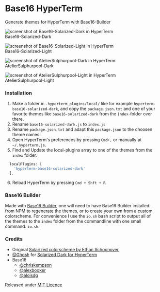 # Base16 HyperTerm

Generate themes for HyperTerm with Base16-Builder

![screenshot of Base16-Solarized-Dark in HyperTerm](http://atelierbram.github.io/syntax-highlighting/assets/img/hyperterm-base16-solarized-dark-screenshot.png)
<br>Base16-Solarized-Dark

![screenshot of Base16-Solarized-Light in HyperTerm](http://atelierbram.github.io/syntax-highlighting/assets/img/hyperterm-base16-solarized-light-screenshot.png)
<br>Base16-Solarized-Light

![screenshot of AtelierSulphurpool-Dark in HyperTerm](http://atelierbram.github.io/syntax-highlighting/assets/img/hyperterm-atelier-sulphurpool-dark-screenshot.png)
<br>AtelierSulphurpool-Dark

![screenshot of AtelierSulphurpool-Light in HyperTerm](http://atelierbram.github.io/syntax-highlighting/assets/img/hyperterm-atelier-sulphurpool-light-screenshot.png)
<br>AtelierSulphurpool-Light

### Installation

1. Make a folder in `.hyperterm_plugins/local/` like for example `hyperterm-base16-solarized-dark`, and copy the `package.json.txt` and one of your favorite themes like `base16-solarized-dark` from the `index`-folder over there.
2. Rename `base16-solarized-dark.js` to `index.js`
3. Rename `package.json.txt` and adapt this `package.json` to the choosen theme names.
4. Open HyperTerm's preferences by pressing `Cmd+,` or manually at `~/.hyperterm.js`.
5. Find and Update the local-plugins array to one of the themes from the `index` folder.
```js
  localPlugins: [
    'hyperterm-base16-solarized-dark'
  ],
```
6. Reload HyperTerm by pressing `Cmd + Shft + R`

### Base16 Builder
Made with [Base16 Builder](https://github.com/base16-builder/base16-builder), one will need to have Base16 Builder installed from NPM to regenerate the themes, or to create your own from a custom colorscheme. For convenience I use the `io.sh` bash script to output all of the themes to the `index` folder from the commandline with one small command: `io.sh`.

### Credits
- Original [Solarized colorscheme by Ethan Schoonover](http://ethanschoonover.com/solarized)
- [@Ghosh](https://github.com/Ghosh/hyperterm-solarized-dark) for [Solarized Dark for HyperTerm](https://github.com/Ghosh/hyperterm-solarized-dark)
- Base16
  - [@chriskempson](https://github.com/chriskempson)
  - [@alexbooker](https://github.com/alexbooker)
  - [@aloisdg](https://github.com/aloisdg)

Released under [MIT Licence](http://atelierbram.mit-license.org)
